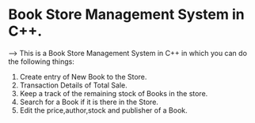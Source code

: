 # Book Store Management System in C++.
--> This is a Book Store Management System in C++ in which you can do the following things:<br/>
1. Create entry of New Book to the Store.<br/>
2. Transaction Details of Total Sale.
3. Keep a track of the remaining stock of Books in the store.
4. Search for a Book if it is there in the Store.
5. Edit the price,author,stock and publisher of a Book.<br/>
